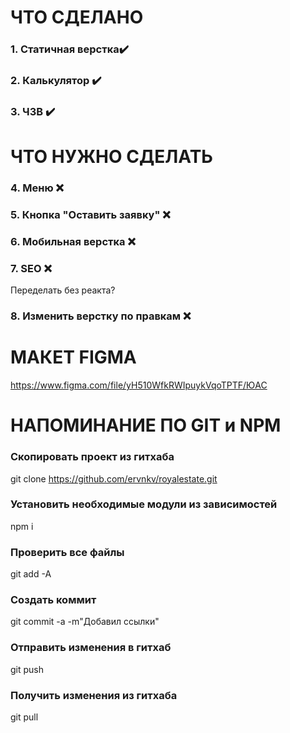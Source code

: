 # ЧТО СДЕЛАНО
### 1. Статичная верстка✔️
### 2. Калькулятор ✔️
### 3. ЧЗВ ✔️


# ЧТО НУЖНО СДЕЛАТЬ

### 4. Меню ❌
### 5. Кнопка "Оставить заявку" ❌
### 6. Мобильная верстка ❌
### 7. SEO ❌
Переделать без реакта?
### 8. Изменить верстку по правкам ❌


# МАКЕТ FIGMA
https://www.figma.com/file/yH510WfkRWIpuykVqoTPTF/ЮАС


# НАПОМИНАНИЕ ПО GIT и NPM
### Скопировать проект из гитхаба
git clone https://github.com/ervnkv/royalestate.git
### Установить необходимые модули из зависимостей
npm i

### Проверить все файлы
git add -A
### Создать коммит
git commit -a -m"Добавил ссылки"
### Отправить изменения в гитхаб
git push
### Получить изменения из гитхаба
git pull

